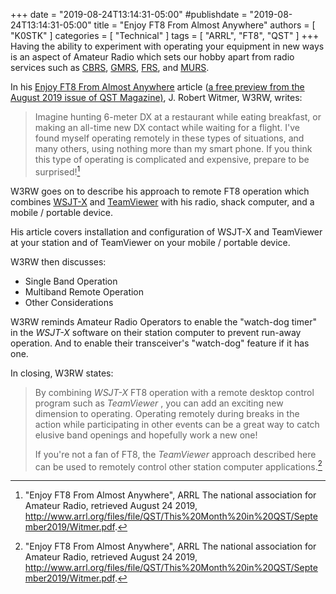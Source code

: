 +++
date = "2019-08-24T13:14:31-05:00"
#publishdate = "2019-08-24T13:14:31-05:00"
title = "Enjoy FT8 From Almost Anywhere"
authors = [ "K0STK" ]
categories = [ "Technical" ]
tags = [ "ARRL", "FT8", "QST" ]
+++
Having the ability to experiment with operating your equipment in new
ways is an aspect of Amateur Radio which sets our hobby apart from
radio services such as
[CBRS](https://www.fcc.gov/wireless/bureau-divisions/mobility-division/citizens-band-radio-service-cbrs),
[GMRS](https://www.fcc.gov/general-mobile-radio-service-gmrs),
[FRS](https://www.fcc.gov/wireless/bureau-divisions/mobility-division/family-radio-service-frs),
and [MURS](https://www.fcc.gov/wireless/bureau-divisions/mobility-division/multi-use-radio-service-murs).

In his 
[Enjoy FT8 From Almost Anywhere](http://www.arrl.org/files/file/QST/This%20Month%20in%20QST/September2019/Witmer.pdf)
article ([a free preview from the August 2019 issue of QST Magazine)](http://www.arrl.org/this-month-in-qst),
J. Robert Witmer, W3RW, writes:

>Imagine hunting 6-meter DX at a restaurant while eating breakfast, or
>making an all-time new DX contact while waiting for a flight. I've
>found myself operating remotely in these types of situations, and many
>others, using nothing more than my smart phone. If you think this type
>of operating is complicated and expensive, prepare to be surprised![^1]

<!--more-->

W3RW goes on to describe his approach to remote FT8 operation which
combines [WSJT-X](https://physics.princeton.edu/pulsar/k1jt/wsjtx.html)
and [TeamViewer](www.teamviewer.com/en-us/) with his radio, shack
computer, and a mobile / portable device.

His article covers installation and configuration of WSJT-X and
TeamViewer at your station and of TeamViewer on your mobile / portable
device. 

W3RW then discusses:

* Single Band Operation
* Multiband Remote Operation
* Other Considerations

W3RW reminds Amateur Radio Operators to enable the "watch-dog timer"
in the *WSJT-X* software on their station computer to prevent run-away
operation. And to enable their transceiver's "watch-dog" feature if it
has one.

In closing, W3RW states:

>By combining *WSJT-X* FT8 operation with a remote desktop control
>program such as *TeamViewer* , you can add an exciting new dimension
>to operating. Operating remotely during breaks in the action while
>participating in other events can be a great way to catch elusive band
>openings and hopefully work a new one!
>
>If you're not a fan of FT8, the *TeamViewer* approach described
>here can be used to remotely control other station computer
>applications.[^1]

[^1]: "Enjoy FT8 From Almost Anywhere", ARRL The national association for Amateur Radio, retrieved August 24 2019, http://www.arrl.org/files/file/QST/This%20Month%20in%20QST/September2019/Witmer.pdf.
